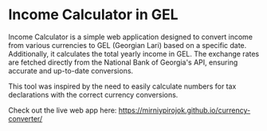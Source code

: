 # Income Calculator in GEL

Income Calculator is a simple web application designed to convert income from various currencies to GEL (Georgian Lari) based on a specific date. Additionally, it calculates the total yearly income in GEL. The exchange rates are fetched directly from the National Bank of Georgia's API, ensuring accurate and up-to-date conversions.

This tool was inspired by the need to easily calculate numbers for tax declarations with the correct currency conversions.

Check out the live web app here: https://mirniypirojok.github.io/currency-converter/
